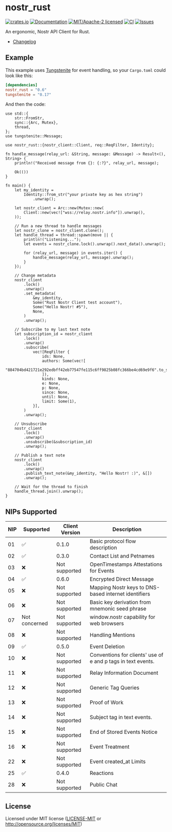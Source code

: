 # nostr_rust

[![crates.io](https://img.shields.io/crates/v/nostr_rust.svg)](https://crates.io/crates/nostr_rust)
[![Documentation](https://docs.rs/nostr_rust/badge.svg)](https://docs.rs/nostr_rust)
[![MIT/Apache-2 licensed](https://img.shields.io/crates/l/nostr_rust.svg)](./LICENSE.txt)
[![CI](https://github.com/0xtlt/nostr_rust/actions/workflows/ci.yml/badge.svg)](https://github.com/0xtlt/nostr_rust/actions/workflows/ci.yml)
[![Issues](https://img.shields.io/github/issues/0xtlt/nostr_rust)](https://img.shields.io/github/issues/0xtlt/nostr_rust)

An ergonomic, Nostr API Client for Rust.

- [Changelog](CHANGELOG.md)

## Example

This example uses [Tungstenite](https://crates.io/crates/tungstenite) for event handling, so your `Cargo.toml` could look like this:

```toml
[dependencies]
nostr_rust = "0.6"
tungstenite = "0.17"
```

And then the code:

```rust,norun
use std::{
    str::FromStr,
    sync::{Arc, Mutex},
    thread,
};
use tungstenite::Message;

use nostr_rust::{nostr_client::Client, req::ReqFilter, Identity};

fn handle_message(relay_url: &String, message: &Message) -> Result<(), String> {
    println!("Received message from {}: {:?}", relay_url, message);

    Ok(())
}

fn main() {
    let my_identity =
        Identity::from_str("your private key as hex string")
            .unwrap();

    let nostr_client = Arc::new(Mutex::new(
        Client::new(vec!["wss://relay.nostr.info"]).unwrap(),
    ));

    // Run a new thread to handle messages
    let nostr_clone = nostr_client.clone();
    let handle_thread = thread::spawn(move || {
        println!("Listening...");
        let events = nostr_clone.lock().unwrap().next_data().unwrap();

        for (relay_url, message) in events.iter() {
            handle_message(relay_url, message).unwrap();
        }
    });

    // Change metadata
    nostr_client
        .lock()
        .unwrap()
        .set_metadata(
            &my_identity,
            Some("Rust Nostr Client test account"),
            Some("Hello Nostr! #5"),
            None,
        )
        .unwrap();

    // Subscribe to my last text note
    let subscription_id = nostr_client
        .lock()
        .unwrap()
        .subscribe(
            vec![ReqFilter {
                ids: None,
                authors: Some(vec![
                    "884704bd421721e292edbff42eb77547fe115c6ff9825b08fc366be4cd69e9f6".to_string(),
                ]),
                kinds: None,
                e: None,
                p: None,
                since: None,
                until: None,
                limit: Some(1),
            }],
        )
        .unwrap();

    // Unsubscribe
    nostr_client
        .lock()
        .unwrap()
        .unsubscribe(&subscription_id)
        .unwrap();

    // Publish a text note
    nostr_client
        .lock()
        .unwrap()
        .publish_text_note(&my_identity, "Hello Nostr! :)", &[])
        .unwrap();

    // Wait for the thread to finish
    handle_thread.join().unwrap();
}
```

## NIPs Supported

| NIP | Supported     | Client Version | Description                                                  |
| --- | ------------- | -------------- | ------------------------------------------------------------ |
| 01  | ✅            | 0.1.0          | Basic protocol flow description                              |
| 02  | ✅            | 0.3.0          | Contact List and Petnames                                    |
| 03  | ❌            | Not supported  | OpenTimestamps Attestations for Events                       |
| 04  | ✅            | 0.6.0          | Encrypted Direct Message                                     |
| 05  | ❌            | Not supported  | Mapping Nostr keys to DNS-based internet identifiers         |
| 06  | ❌            | Not supported  | Basic key derivation from mnemonic seed phrase               |
| 07  | Not concerned | Not supported  | window.nostr capability for web browsers                     |
| 08  | ❌            | Not supported  | Handling Mentions                                            |
| 09  | ✅            | 0.5.0          | Event Deletion                                               |
| 10  | ❌            | Not supported  | Conventions for clients' use of e and p tags in text events. |
| 11  | ❌            | Not supported  | Relay Information Document                                   |
| 12  | ❌            | Not supported  | Generic Tag Queries                                          |
| 13  | ❌            | Not supported  | Proof of Work                                                |
| 14  | ❌            | Not supported  | Subject tag in text events.                                  |
| 15  | ❌            | Not supported  | End of Stored Events Notice                                  |
| 16  | ❌            | Not supported  | Event Treatment                                              |
| 22  | ❌            | Not supported  | Event created_at Limits                                      |
| 25  | ✅            | 0.4.0          | Reactions                                                    |
| 28  | ❌            | Not supported  | Public Chat                                                  |

## License

Licensed under MIT license ([LICENSE-MIT](LICENSE-MIT) or <http://opensource.org/licenses/MIT>)
